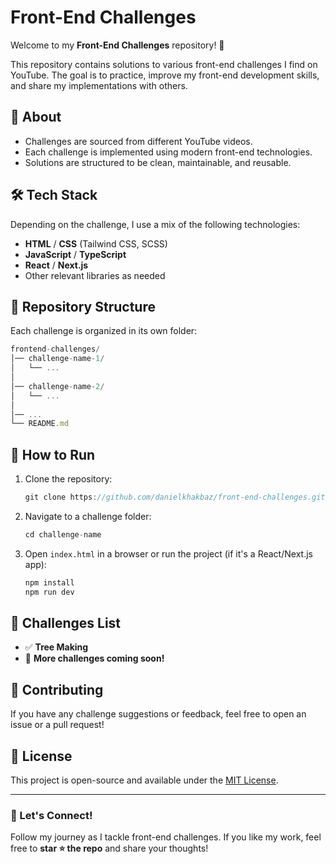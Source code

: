 # Front-End Challenges

Welcome to my **Front-End Challenges** repository! 🚀

This repository contains solutions to various front-end challenges I find on YouTube. The goal is to practice, improve my front-end development skills, and share my implementations with others.

## 📌 About
- Challenges are sourced from different YouTube videos.
- Each challenge is implemented using modern front-end technologies.
- Solutions are structured to be clean, maintainable, and reusable.

## 🛠 Tech Stack
Depending on the challenge, I use a mix of the following technologies:
- **HTML** / **CSS** (Tailwind CSS, SCSS)
- **JavaScript** / **TypeScript**
- **React** / **Next.js**
- Other relevant libraries as needed

## 📂 Repository Structure
Each challenge is organized in its own folder:
```jsx
frontend-challenges/
│── challenge-name-1/
│   └── ...
│
│── challenge-name-2/
│   └── ...
│
│── ...
└── README.md
```

## 🚀 How to Run
1. Clone the repository:
   ```jsx
   git clone https://github.com/danielkhakbaz/front-end-challenges.git
   ```
2. Navigate to a challenge folder:
   ```jsx
   cd challenge-name
   ```
3. Open `index.html` in a browser or run the project (if it's a React/Next.js app):
   ```jsx
   npm install
   npm run dev
   ```

## 📜 Challenges List
- ✅ **Tree Making**
- 🚧 **More challenges coming soon!**

## 📢 Contributing
If you have any challenge suggestions or feedback, feel free to open an issue or a pull request!

## 📄 License
This project is open-source and available under the [MIT License](LICENSE).

---

### 🌟 Let's Connect!
Follow my journey as I tackle front-end challenges. If you like my work, feel free to **star ⭐ the repo** and share your thoughts!
